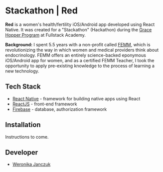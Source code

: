# Stackathon | Red

**Red** is a women's health/fertility iOS/Android app developed using React Native. It was created for a "Stackathon" (Hackathon) during the [Grace Hopper Program](https://www.gracehopper.com/) at Fullstack Academy.

**Background:** I spent 5.5 years with a non-profit called [FEMM](https://www.femmhealth.org), which is revolutionizing the way in which women and medical providers think about endocrinology. FEMM offers an entirely science-backed eponymous iOS/Android app for women, and as a certified FEMM Teacher, I took the opportunity to apply pre-existing knowledge to the process of learning a new technology.

## Tech Stack

* [React Native](https://reactnative.dev/) - framework for building native apps using React
* [ReactJS](https://reactjs.org/) - front-end framework
* [Firebase](firebase.google.com) - database, authorization framework

## Installation

Instructions to come.

## Developer

* [Weronika Janczuk](https://github.com/wjanczuk)